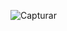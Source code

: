![Capturar](https://user-images.githubusercontent.com/44880379/75587593-8f3bc380-5a55-11ea-8a8b-2bab23ed3559.PNG)
